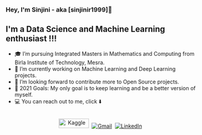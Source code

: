 ###  Hey, I'm Sinjini - aka [sinjinir1999]👋


## I'm a Data Science and Machine Learning enthusiast !!!

- 🎓 I’m pursuing Integrated Masters in Mathematics and Computing from Birla Institute of Technology, Mesra.
- 🔭 I’m currently working on Machine Learning and Deep Learning projects.
- 👯 I’m looking forward to contribute more to Open Source projects.
- 🥅 2021 Goals: My only goal is to keep learning and be a better version of myself.
- 💻 You can reach out to me, click ⬇️ 
<p align="center">
<br>
<a href="https://www.kaggle.com/sinjinir1999"><img src="https://www.kaggle.com/static/images/site-logo.png" alt="Kaggle" width = "80px" height = "25px"/></a>&nbsp;
<a href="mailto:sinjiniroy1999@gmail.com"><img src="https://img.shields.io/badge/gmail-%23D14836.svg?&style=for-the-badge&logo=gmail&logoColor=white" alt="Gmail"/></a>&nbsp;
<a href="https://www.linkedin.com/in/sinjini-roy-5870bb158/"><img src="https://img.shields.io/badge/linkedin-%230077B5.svg?&style=for-the-badge&logo=linkedin&logoColor=white" alt="LinkedIn" /></a>&nbsp;
</p>
<br>

